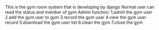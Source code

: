 This is the gym room system that is developing by django
Normal user can read the status and member of gym
Admin function:
1.admit the gym user
2.add the gym user to gym
3.record the gym user
4.view the gym user record
5.download the gym user list
6.clean the gym
7.close the gym
 
